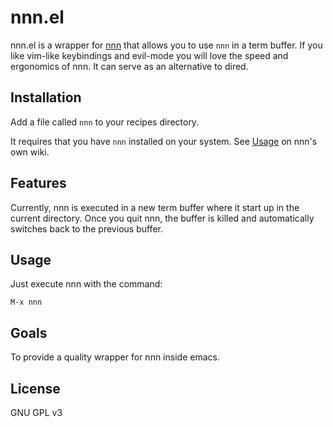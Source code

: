 # nnn.el

nnn.el is a wrapper for [nnn](https://github.com/jarun/nnn) that allows you to use `nnn` in a term buffer.
If you like vim-like keybindings and evil-mode you will love the speed and ergonomics of nnn.
It can serve as an alternative to dired.

## Installation

Add a file called `nnn` to your recipes directory.

It requires that you have `nnn` installed on your system.
See [Usage](https://github.com/jarun/nnn/wiki/Usage) on nnn's own wiki.

## Features

Currently, nnn is executed in a new term buffer where it start up in the current directory.
Once you quit nnn, the buffer is killed and automatically switches back to the previous buffer.

## Usage

Just execute nnn with the command:

```elisp
M-x nnn
```

## Goals

To provide a quality wrapper for nnn inside emacs.

## License

GNU GPL v3

